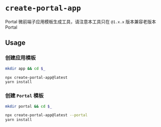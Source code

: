 # `create-portal-app`

Portal 微前端子应用模板生成工具，请注意本工具只在 `@1.x.x` 版本兼容老版本 Portal

## Usage

### 创建应用模板

```bash
mkdir app && cd $_

npx create-portal-app@latest
yarn install
```

### 创建 `Portal` 模板

```bash
mkdir portal && cd $_

npx create-portal-app@latest --portal
yarn install
```
